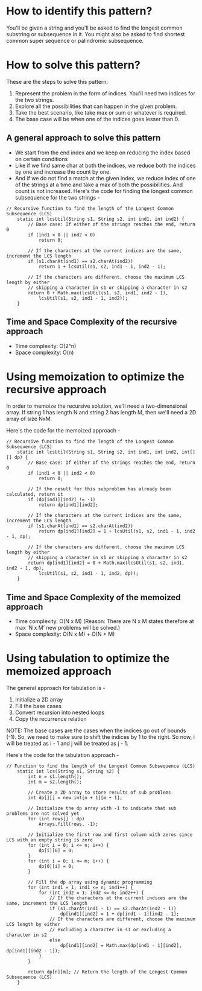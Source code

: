 # How to identify this pattern?

You'll be given a string and you'll be asked to find the longest common substring or subsequence in it. You might also be asked to find shortest common super sequence or palindromic subsequence.

# How to solve this pattern?

These are the steps to solve this pattern:

1. Represent the problem in the form of indices. You'll need two indices for the two strings.
2. Explore all the possibilities that can happen in the given problem.
3. Take the best scenario, like take max or sum or whatever is required.
4. The base case will be when one of the indices goes lesser than 0.

## A general approach to solve this pattern

- We start from the end index and we keep on reducing the index based on certain conditions
- Like if we find same char at both the indices, we reduce both the indices by one and increase the count by one.
- And if we do not find a match at the given index, we reduce index of one of the strings at a time and take a max of both the possibilities. And count is not increased. Here's the code for finding the longest common subsequence for the two strings -

```
// Recursive function to find the length of the Longest Common Subsequence (LCS)
    static int lcsUtil(String s1, String s2, int ind1, int ind2) {
        // Base case: If either of the strings reaches the end, return 0
        if (ind1 < 0 || ind2 < 0)
            return 0;

        // If the characters at the current indices are the same, increment the LCS length
        if (s1.charAt(ind1) == s2.charAt(ind2))
            return 1 + lcsUtil(s1, s2, ind1 - 1, ind2 - 1);

        // If the characters are different, choose the maximum LCS length by either
        // skipping a character in s1 or skipping a character in s2
        return 0 + Math.max(lcsUtil(s1, s2, ind1, ind2 - 1),
            lcsUtil(s1, s2, ind1 - 1, ind2));
    }
```

## Time and Space Complexity of the recursive approach

- Time complexity: O(2^n)
- Space complexity: O(n)

# Using memoization to optimize the recursive approach

In order to memoize the recursive solution, we'll need a two-dimensional array. If string 1 has length N and string 2 has length M, then we'll need a 2D array of size NxM.

Here's the code for the memoized approach -

```
// Recursive function to find the length of the Longest Common Subsequence (LCS)
    static int lcsUtil(String s1, String s2, int ind1, int ind2, int[][] dp) {
        // Base case: If either of the strings reaches the end, return 0
        if (ind1 < 0 || ind2 < 0)
            return 0;

        // If the result for this subproblem has already been calculated, return it
        if (dp[ind1][ind2] != -1)
            return dp[ind1][ind2];

        // If the characters at the current indices are the same, increment the LCS length
        if (s1.charAt(ind1) == s2.charAt(ind2))
            return dp[ind1][ind2] = 1 + lcsUtil(s1, s2, ind1 - 1, ind2 - 1, dp);

        // If the characters are different, choose the maximum LCS length by either
        // skipping a character in s1 or skipping a character in s2
        return dp[ind1][ind2] = 0 + Math.max(lcsUtil(s1, s2, ind1, ind2 - 1, dp),
            lcsUtil(s1, s2, ind1 - 1, ind2, dp));
    }
```

## Time and Space Complexity of the memoized approach

- Time complexity: O(N x M) (Reason: There are N x M states therefore at max ‘N x M’ new problems will be solved.)
- Space complexity: O(N x M) + O(N + M)

# Using tabulation to optimize the memoized approach

The general approach for tabulation is -

1. Initialize a 2D array
2. Fill the base cases
3. Convert recursion into nested loops
4. Copy the recurrence relation

NOTE: The base cases are the cases when the indices go out of bounds (-1). So, we need to make sure to shift the indices by 1 to the right. So now, i will be treated as i - 1 and j will be treated as j - 1.

Here's the code for the tabulation approach -

```
// Function to find the length of the Longest Common Subsequence (LCS)
    static int lcs(String s1, String s2) {
        int n = s1.length();
        int m = s2.length();

        // Create a 2D array to store results of sub problems
        int dp[][] = new int[n + 1][m + 1];

        // Initialize the dp array with -1 to indicate that sub problems are not solved yet
        for (int rows[] : dp)
            Arrays.fill(rows, -1);

        // Initialize the first row and first column with zeros since LCS with an empty string is zero
        for (int i = 0; i <= n; i++) {
            dp[i][0] = 0;
        }
        for (int i = 0; i <= m; i++) {
            dp[0][i] = 0;
        }

        // Fill the dp array using dynamic programming
        for (int ind1 = 1; ind1 <= n; ind1++) {
            for (int ind2 = 1; ind2 <= m; ind2++) {
                // If the characters at the current indices are the same, increment the LCS length
                if (s1.charAt(ind1 - 1) == s2.charAt(ind2 - 1))
                    dp[ind1][ind2] = 1 + dp[ind1 - 1][ind2 - 1];
                // If the characters are different, choose the maximum LCS length by either
                // excluding a character in s1 or excluding a character in s2
                else
                    dp[ind1][ind2] = Math.max(dp[ind1 - 1][ind2], dp[ind1][ind2 - 1]);
            }
        }

        return dp[n][m]; // Return the length of the Longest Common Subsequence (LCS)
    }
```
